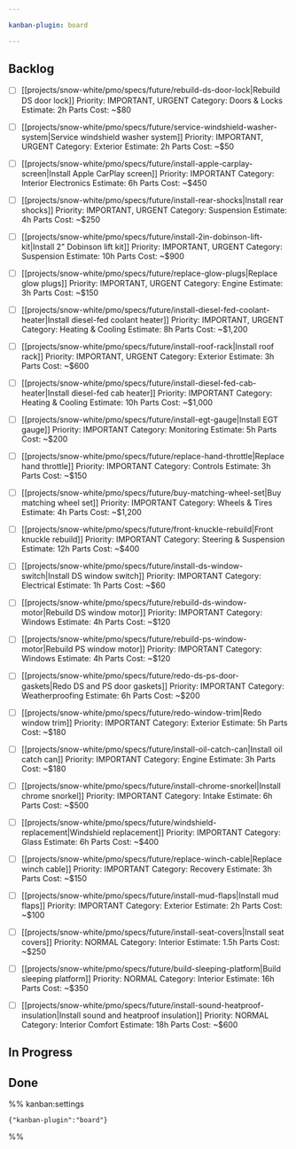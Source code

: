 ```yaml
---

kanban-plugin: board

---
```


## Backlog

- [ ] [[projects/snow-white/pmo/specs/future/rebuild-ds-door-lock|Rebuild DS door lock]]
	  Priority: IMPORTANT, URGENT
	  Category: Doors & Locks
	  Estimate: 2h
	  Parts Cost: ~$80
- [ ] [[projects/snow-white/pmo/specs/future/service-windshield-washer-system|Service windshield washer system]]
	  Priority: IMPORTANT, URGENT
	  Category: Exterior
	  Estimate: 2h
	  Parts Cost: ~$50
- [ ] [[projects/snow-white/pmo/specs/future/install-apple-carplay-screen|Install Apple CarPlay screen]]
	  Priority: IMPORTANT
	  Category: Interior Electronics
	  Estimate: 6h
	  Parts Cost: ~$450
- [ ] [[projects/snow-white/pmo/specs/future/install-rear-shocks|Install rear shocks]]
	  Priority: IMPORTANT, URGENT
	  Category: Suspension
	  Estimate: 4h
	  Parts Cost: ~$250
- [ ] [[projects/snow-white/pmo/specs/future/install-2in-dobinson-lift-kit|Install 2" Dobinson lift kit]]
	  Priority: IMPORTANT, URGENT
	  Category: Suspension
	  Estimate: 10h
	  Parts Cost: ~$900
- [ ] [[projects/snow-white/pmo/specs/future/replace-glow-plugs|Replace glow plugs]]
	  Priority: IMPORTANT, URGENT
	  Category: Engine
	  Estimate: 3h
	  Parts Cost: ~$150
- [ ] [[projects/snow-white/pmo/specs/future/install-diesel-fed-coolant-heater|Install diesel-fed coolant heater]]
	  Priority: IMPORTANT, URGENT
	  Category: Heating & Cooling
	  Estimate: 8h
	  Parts Cost: ~$1,200
- [ ] [[projects/snow-white/pmo/specs/future/install-roof-rack|Install roof rack]]
	  Priority: IMPORTANT, URGENT
	  Category: Exterior
	  Estimate: 3h
	  Parts Cost: ~$600
- [ ] [[projects/snow-white/pmo/specs/future/install-diesel-fed-cab-heater|Install diesel-fed cab heater]]
	  Priority: IMPORTANT
	  Category: Heating & Cooling
	  Estimate: 10h
	  Parts Cost: ~$1,000
- [ ] [[projects/snow-white/pmo/specs/future/install-egt-gauge|Install EGT gauge]]
	  Priority: IMPORTANT
	  Category: Monitoring
	  Estimate: 5h
	  Parts Cost: ~$200
- [ ] [[projects/snow-white/pmo/specs/future/replace-hand-throttle|Replace hand throttle]]
	  Priority: IMPORTANT
	  Category: Controls
	  Estimate: 3h
	  Parts Cost: ~$150
- [ ] [[projects/snow-white/pmo/specs/future/buy-matching-wheel-set|Buy matching wheel set]]
	  Priority: IMPORTANT
	  Category: Wheels & Tires
	  Estimate: 4h
	  Parts Cost: ~$1,200
- [ ] [[projects/snow-white/pmo/specs/future/front-knuckle-rebuild|Front knuckle rebuild]]
	  Priority: IMPORTANT
	  Category: Steering & Suspension
	  Estimate: 12h
	  Parts Cost: ~$400
- [ ] [[projects/snow-white/pmo/specs/future/install-ds-window-switch|Install DS window switch]]
	  Priority: IMPORTANT
	  Category: Electrical
	  Estimate: 1h
	  Parts Cost: ~$60
- [ ] [[projects/snow-white/pmo/specs/future/rebuild-ds-window-motor|Rebuild DS window motor]]
	  Priority: IMPORTANT
	  Category: Windows
	  Estimate: 4h
	  Parts Cost: ~$120
- [ ] [[projects/snow-white/pmo/specs/future/rebuild-ps-window-motor|Rebuild PS window motor]]
	  Priority: IMPORTANT
	  Category: Windows
	  Estimate: 4h
	  Parts Cost: ~$120
- [ ] [[projects/snow-white/pmo/specs/future/redo-ds-ps-door-gaskets|Redo DS and PS door gaskets]]
	  Priority: IMPORTANT
	  Category: Weatherproofing
	  Estimate: 6h
	  Parts Cost: ~$200
- [ ] [[projects/snow-white/pmo/specs/future/redo-window-trim|Redo window trim]]
	  Priority: IMPORTANT
	  Category: Exterior
	  Estimate: 5h
	  Parts Cost: ~$180
- [ ] [[projects/snow-white/pmo/specs/future/install-oil-catch-can|Install oil catch can]]
	  Priority: IMPORTANT
	  Category: Engine
	  Estimate: 3h
	  Parts Cost: ~$180
- [ ] [[projects/snow-white/pmo/specs/future/install-chrome-snorkel|Install chrome snorkel]]
	  Priority: IMPORTANT
	  Category: Intake
	  Estimate: 6h
	  Parts Cost: ~$500
- [ ] [[projects/snow-white/pmo/specs/future/windshield-replacement|Windshield replacement]]
	  Priority: IMPORTANT
	  Category: Glass
	  Estimate: 6h
	  Parts Cost: ~$400
- [ ] [[projects/snow-white/pmo/specs/future/replace-winch-cable|Replace winch cable]]
	  Priority: IMPORTANT
	  Category: Recovery
	  Estimate: 3h
	  Parts Cost: ~$150
- [ ] [[projects/snow-white/pmo/specs/future/install-mud-flaps|Install mud flaps]]
	  Priority: IMPORTANT
	  Category: Exterior
	  Estimate: 2h
	  Parts Cost: ~$100
- [ ] [[projects/snow-white/pmo/specs/future/install-seat-covers|Install seat covers]]
	  Priority: NORMAL
	  Category: Interior
	  Estimate: 1.5h
	  Parts Cost: ~$250
- [ ] [[projects/snow-white/pmo/specs/future/build-sleeping-platform|Build sleeping platform]]
	  Priority: NORMAL
	  Category: Interior
	  Estimate: 16h
	  Parts Cost: ~$350
- [ ] [[projects/snow-white/pmo/specs/future/install-sound-heatproof-insulation|Install sound and heatproof insulation]]
	  Priority: NORMAL
	  Category: Interior Comfort
	  Estimate: 18h
	  Parts Cost: ~$600


## In Progress



## Done





%% kanban:settings
```
{"kanban-plugin":"board"}
```
%%